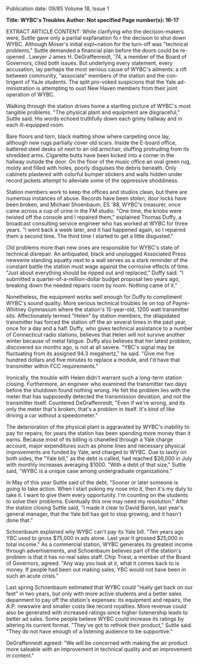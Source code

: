Publication date: 09/85
Volume 18, Issue 1

**Title: WYBC's Troubles**
**Author: Not specified**
**Page number(s): 16-17**

EXTRACT ARTICLE CONTENT:
While clarifying who the decision-makers were, Suttle gave only a partial expfanation fo r the decision to shut down WYBC. Although Moser's initial expl~nation for the turn-off was "technical problems," Suttle demanded a financial plan before the doors could be re-opened . Lawyer J ames H. DeGraffenreidt, '74, a member of the Board of Governors, cited both issues. But underlying every statement, every accusation, lay perhaps the most serious cause of WYBC's ailments: a rift between community, "associate" members of the station and the con-tingent of YaJe students. The split pro-voked suspicions that the Yale ad-ministration is attempting to oust New Haven members from their joint operation of WYBC. 

Walking through the station drives home a startling picture of WYBC's most tangible problems. "The physical plant and equipment are disgraceful," Suttle said. His words echoed truthfully down each grimy hallway and in each ill-equipped room. 

Bare floors and torn, black matting show where carpeting once lay, although new rugs partially cover old scars. Inside the E-board office, battered steel desks sit next to an old armchair, stuffing protruding from its shredded arms. Cigarette butts have been kicked into a corner in the hallway outside the door. On the floor of the music office an oval green rug, moldy and filled with holes, poorly disguises the debris beneath. Only cabinets plastered with colorful bumper stickers and walls hidden under record jackets attempt to alleviate some of the oppressive shoddiness. 

Station members work to keep the offices and studios clean, but there are numerous instances of abuse. Records have been stolen, door locks have been broken, and Michael Shoenbaum, ES '88, WYBC's treasurer, once came across a cup of urine in the FM studio. "One time, the knobs were twisted off the console and I repaired them," explained Thomas Duffy, a broadcast consulting service engineer who has worked at WYBC for three years. "I went back a week later, and it had happened again, so I repaired them a second time. The third time I started to get a little disgusted." 

Old problems more than new ones are responsible for WYBC's state of technical disrepair. An antiquated, black and unplugged Associated Press newswire standing squatty next to a wall serves as a stark reminder of the constant battle the station must wage against the corrosive effects of time. "Just about everything should be ripped out and replaced," Duffy said. "I submitted a quarter-of-a-million-dollar budget proposal two years ago, breaking down the needed repairs room by room. Nothing came of it." 

Nonetheless, the equipment works well enough for Duffy to compliment WYBC's sound quality. More serious technical troubles lie on top of Payne-Whitney Gymnasium where the station's 15-year-old, 1200 watt transmitter sits. Affectionately termed "Helen" by station members, the dilapidated transmitter has forced the station off the air several times in the past year, once for a day and a half. Duffy, who gives technical assistance to a number of Connecticut radio stations, believes that Helen will not survive another winter because of metal fatigue. Duffy also believes that her latest problem, discovered six months ago, is not at all severe. "YBC's signal may be fluctuating from its assigned 94.3 megahertz," he said. "Give me five hundred dollars and five minutes to replace a module, and I'd have that transmitter within FCC requirements." 

Ironically, the trouble with Helen didn't warrant such a long-term station closing. Furthermore, an engineer who examined the transmitter two days before the shutdown found nothing wrong. He felt the problem lies with the meter that has supposedly detected the transmission deviation, and not the transmitter itself. Countered DeGraffenreidt, "Even if we're wrong, and its only the meter that's broken, that's a problem in itself. It's kind of like driving a car without a speedometer." 

The deterioration of the physical plant is aggravated by WYBC's inability to pay for repairs; for years the station has been spending more money than it earns. Because most of its billing is chanelled through a Yale charge account, major expenditures such as phone lines and necessary physical improvements are funded by Yale, and charged to WYBC. Due to laxity on both sides, the "Yale bill," as the debt is called, had reached $26,000 in July with monthly increases averaging $1000. "With a debt of that size," Suttle said, "WYBC is a unique case among undergraduate organizations." 

In May of this year Suttle said of the debt, "Sooner or later someone is going to take action. When I start poking my nose into it, then it's my duty to take it. I want to give them every opportunity. I'm counting on the students to solve their problems. Eventually this one may need my resolution." After the station closing Suttle said, "I made it clear to David Baron, last year's general manager, that the Yale bill has got to stop growing, and it hasn't done that." 

Schoenbaum explained why WYBC can't pay its Yale bill. "Ten years ago YBC used to gross $75,000 in ads alone. Last year it grossed $25,000 in total income." As a commercial station, WYBC generates its greatest income through advertisements, and Schoenbaum believes part of the station's problem is that it has no real sales staff. Chip Triest, a member of the Board of Governors, agreed. "Any way you look at it, what it comes back to is money. If people had been out making sales, YBC would not have been in such an acute crisis." 

Last spring Schoenbaum estimated that WYBC could "really get back on our feet" in two years, but only with more active students and a better sales depanment to pay off the station's expenses: its equipment and repairs, the A.P. newswire and smaller costs like record royalties. More revenue could also be generated with increased ratings since higher listenership leads to better ad sales. Some people believe WYBC could increase its ratings by altering its current format. "They've got to rethink their product," Suttle said. "They do not have enough of a listening audience to be supportive." 

DeGraffenreidt agreed: "We will be concerned with making the air product more saleable with an improvement in technical quality and an improvement in content."